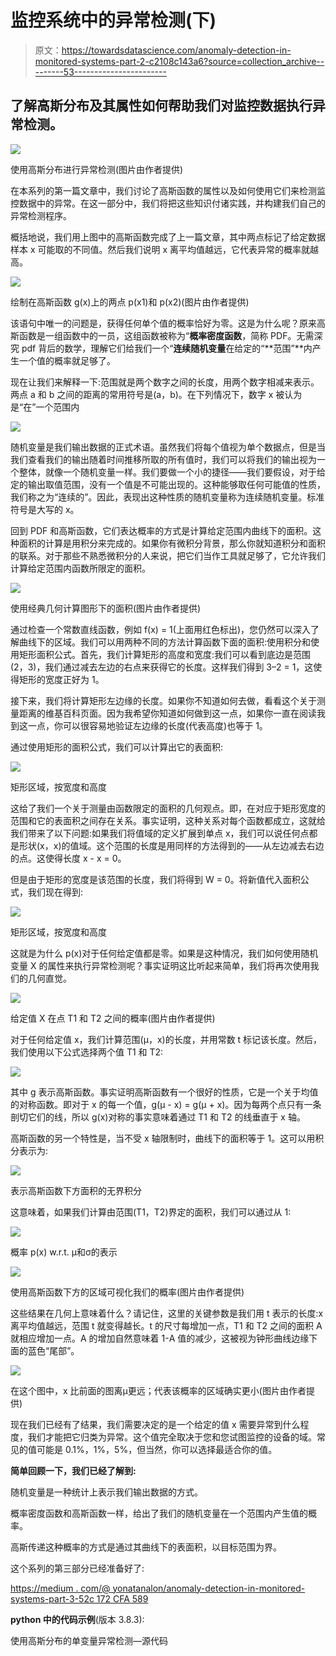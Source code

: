 # 监控系统中的异常检测(下)

> 原文：<https://towardsdatascience.com/anomaly-detection-in-monitored-systems-part-2-c2108c143a6?source=collection_archive---------53----------------------->

## 了解高斯分布及其属性如何帮助我们对监控数据执行异常检测。

![](img/b489756582d51f057176bc7ed11f1a9c.png)

使用高斯分布进行异常检测(图片由作者提供)

在本系列的第一篇文章中，我们讨论了高斯函数的属性以及如何使用它们来检测监控数据中的异常。在这一部分中，我们将把这些知识付诸实践，并构建我们自己的异常检测程序。

概括地说，我们用上图中的高斯函数完成了上一篇文章，其中两点标记了给定数据样本 x 可能取的不同值。然后我们说明 x 离平均值越远，它代表异常的概率就越高。

![](img/a9700e1071a7d580cd1febdba90e9c36.png)

绘制在高斯函数 g(x)上的两点 p(x1)和 p(x2)(图片由作者提供)

该语句中唯一的问题是，获得任何单个值的概率恰好为零。这是为什么呢？原来高斯函数是一组函数中的一员，这组函数被称为“**概率密度函数**，简称 PDF。无需深究 pdf 背后的数学，理解它们给我们一个“**连续随机变量**在给定的“**范围”**内产生一个值的概率就足够了。

现在让我们来解释一下:范围就是两个数字之间的长度，用两个数字相减来表示。两点 a 和 b 之间的距离的常用符号是(a，b)。在下列情况下，数字 x 被认为是“在”一个范围内

![](img/5021883e16f10681cb513b9995c9c276.png)

随机变量是我们输出数据的正式术语。虽然我们将每个值视为单个数据点，但是当我们查看我们的输出随着时间推移所取的所有值时，我们可以将我们的输出视为一个整体，就像一个随机变量一样。我们要做一个小的捷径——我们要假设，对于给定的输出取值范围，没有一个值是不可能出现的。这种能够取任何可能值的性质，我们称之为“连续的”。因此，表现出这种性质的随机变量称为连续随机变量。标准符号是大写的 x。

回到 PDF 和高斯函数，它们表达概率的方式是计算给定范围内曲线下的面积。这种面积的计算是用积分来完成的。如果你有微积分背景，那么你就知道积分和面积的联系。对于那些不熟悉微积分的人来说，把它们当作工具就足够了，它允许我们计算给定范围内函数所限定的面积。

![](img/e2969327cb0889d266bca3cf0af02ee1.png)

使用经典几何计算图形下的面积(图片由作者提供)

通过检查一个常数直线函数，例如 f(x) = 1(上面用红色标出)，您仍然可以深入了解曲线下的区域。我们可以用两种不同的方法计算函数下面的面积:使用积分和使用矩形面积公式。首先，我们计算矩形的高度和宽度:我们可以看到底边是范围(2，3)，我们通过减去左边的右点来获得它的长度。这样我们得到 3–2 = 1，这使得矩形的宽度正好为 1。

接下来，我们将计算矩形左边缘的长度。如果你不知道如何去做，看看这个关于测量距离的维基百科页面。因为我希望你知道如何做到这一点，如果你一直在阅读我到这一点，你可以很容易地验证左边缘的长度(代表高度)也等于 1。

通过使用矩形的面积公式，我们可以计算出它的表面积:

![](img/e130443130760fc78bb6ffeb393f0417.png)

矩形区域，按宽度和高度

这给了我们一个关于测量由函数限定的面积的几何观点。即，在对应于矩形宽度的范围和它的表面积之间存在关系。事实证明，这种关系对每个函数都成立，这就给我们带来了以下问题:如果我们将值域的定义扩展到单点 x，我们可以说任何点都是形状(x，x)的值域。这个范围的长度是用同样的方法得到的——从左边减去右边的点。这使得长度 x - x = 0。

但是由于矩形的宽度是该范围的长度，我们将得到 W = 0。将新值代入面积公式，我们现在得到:

![](img/0b4299f929adb60fe370ab315b8e76c6.png)

矩形区域，按宽度和高度

这就是为什么 p(x)对于任何给定值都是零。如果是这种情况，我们如何使用随机变量 X 的属性来执行异常检测呢？事实证明这比听起来简单，我们将再次使用我们的几何直觉。

![](img/57179b841e4476a1297e42651111cd72.png)

给定值 X 在点 T1 和 T2 之间的概率(图片由作者提供)

对于任何给定值 x，我们计算范围(μ，x)的长度，并用常数 t 标记该长度。然后，我们使用以下公式选择两个值 T1 和 T2:

![](img/c69dfc7fa3f373211dd74e18bd5b7182.png)

其中 g 表示高斯函数。事实证明高斯函数有一个很好的性质，它是一个关于均值的对称函数。即对于 x 的每一个值，g(μ - x) = g(μ + x)。因为每两个点只有一条剖切它们的线，所以 g(x)对称的事实意味着通过 T1 和 T2 的线垂直于 x 轴。

高斯函数的另一个特性是，当不受 x 轴限制时，曲线下的面积等于 1。这可以用积分表示为:

![](img/ee0def8a195899d0d23df710ed7402fa.png)

表示高斯函数下方面积的无界积分

这意味着，如果我们计算由范围(T1，T2)界定的面积，我们可以通过从 1:

![](img/476e8d82c4de6334ebea92b304ba312e.png)

概率 p(x) w.r.t. μ和σ的表示

![](img/a4fd33f7a8c53773f27baf45e0029620.png)

使用高斯函数下方的区域可视化我们的概率(图片由作者提供)

这些结果在几何上意味着什么？请记住，这里的关键参数是我们用 t 表示的长度:x 离平均值越远，范围 t 就变得越长。t 的尺寸每增加一点，T1 和 T2 之间的面积 A 就相应增加一点。A 的增加自然意味着 1-A 值的减少，这被视为钟形曲线边缘下面的蓝色“尾部”。

![](img/d8a5c579fc9cb07bfd14563135c4a023.png)

在这个图中，x 比前面的图离μ更远；代表该概率的区域确实更小(图片由作者提供)

现在我们已经有了结果，我们需要决定的是一个给定的值 x 需要异常到什么程度，我们才能把它归类为异常。这个值完全取决于您和您试图监控的设备的域。常见的值可能是 0.1%，1%，5%，但当然，你可以选择最适合你的值。

**简单回顾一下，我们已经了解到:**

随机变量是一种统计上表示我们输出数据的方式。

概率密度函数和高斯函数一样，给出了我们的随机变量在一个范围内产生值的概率。

高斯传递这种概率的方式是通过其曲线下的表面积，以目标范围为界。

这个系列的第三部分已经准备好了:

[https://medium . com/@ yonatanalon/anomaly-detection-in-monitored-systems-part-3-52c 172 CFA 589](https://medium.com/@yonatanalon/anomaly-detection-in-monitored-systems-part-3-52c172cfa589)

**python 中的代码示例**(版本 3.8.3):

使用高斯分布的单变量异常检测—源代码